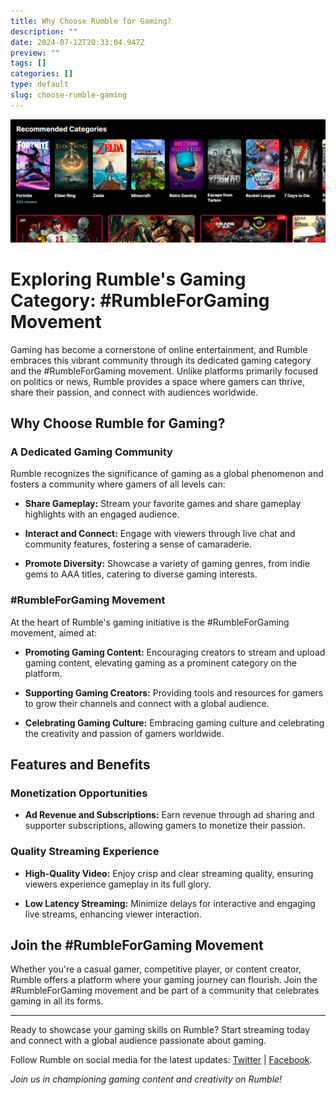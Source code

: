 ```yaml
---
title: Why Choose Rumble for Gaming?
description: ""
date: 2024-07-12T20:33:04.947Z
preview: ""
tags: []
categories: []
type: default
slug: choose-rumble-gaming
---
```


![RumbleForGaming](/images/Post-Thumbnails/RumbleForGaming.png)

# Exploring Rumble's Gaming Category: #RumbleForGaming Movement

Gaming has become a cornerstone of online entertainment, and Rumble embraces this vibrant community through its dedicated gaming category and the #RumbleForGaming movement. Unlike platforms primarily focused on politics or news, Rumble provides a space where gamers can thrive, share their passion, and connect with audiences worldwide.

## Why Choose Rumble for Gaming?

### A Dedicated Gaming Community

Rumble recognizes the significance of gaming as a global phenomenon and fosters a community where gamers of all levels can:

- **Share Gameplay:** Stream your favorite games and share gameplay highlights with an engaged audience.
  
- **Interact and Connect:** Engage with viewers through live chat and community features, fostering a sense of camaraderie.
  
- **Promote Diversity:** Showcase a variety of gaming genres, from indie gems to AAA titles, catering to diverse gaming interests.

### #RumbleForGaming Movement

At the heart of Rumble's gaming initiative is the #RumbleForGaming movement, aimed at:

- **Promoting Gaming Content:** Encouraging creators to stream and upload gaming content, elevating gaming as a prominent category on the platform.
  
- **Supporting Gaming Creators:** Providing tools and resources for gamers to grow their channels and connect with a global audience.
  
- **Celebrating Gaming Culture:** Embracing gaming culture and celebrating the creativity and passion of gamers worldwide.

## Features and Benefits

### Monetization Opportunities

- **Ad Revenue and Subscriptions:** Earn revenue through ad sharing and supporter subscriptions, allowing gamers to monetize their passion.

### Quality Streaming Experience

- **High-Quality Video:** Enjoy crisp and clear streaming quality, ensuring viewers experience gameplay in its full glory.
  
- **Low Latency Streaming:** Minimize delays for interactive and engaging live streams, enhancing viewer interaction.

## Join the #RumbleForGaming Movement

Whether you're a casual gamer, competitive player, or content creator, Rumble offers a platform where your gaming journey can flourish. Join the #RumbleForGaming movement and be part of a community that celebrates gaming in all its forms.

---

Ready to showcase your gaming skills on Rumble? Start streaming today and connect with a global audience passionate about gaming.

Follow Rumble on social media for the latest updates: [Twitter](https://twitter.com/RumbleVideo) | [Facebook](https://www.facebook.com/RumbleVideo).

*Join us in championing gaming content and creativity on Rumble!*
